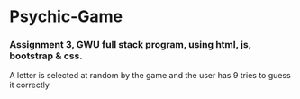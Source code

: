 # Psychic-Game

### Assignment 3, GWU full stack program, using html, js, bootstrap & css.

A letter is selected at random by the game and the user has 9 tries to guess it correctly
